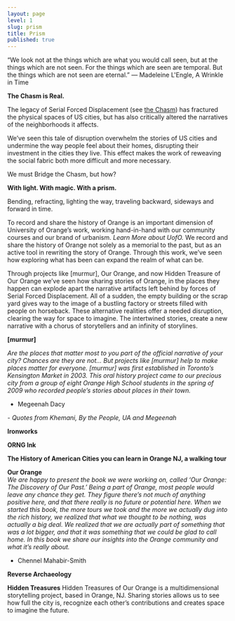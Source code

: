 ```yaml
---
layout: page
level: 1
slug: prism
title: Prism
published: true
---
```


“We look not at the things which are what you would call seen, but at the things which are not seen. For the things which are seen are temporal. But the things which are not seen are eternal.” 
― Madeleine L'Engle, A Wrinkle in Time  

**The Chasm is Real.**  

The legacy of Serial Forced Displacement (see [the Chasm](/chasm)) has fractured the physical spaces of US cities, but has also critically altered the narratives of the neighborhoods it affects.   

We’ve seen this tale of disruption overwhelm the stories of US cities and undermine the way people feel about their homes, disrupting their investment in the cities they live. This effect makes the work of reweaving the social fabric both more difficult and more necessary.  

We must Bridge the Chasm, but how?  

**With light. With magic. With a prism.**  

Bending, refracting, lighting the way, traveling backward, sideways and forward in time.  

To record and share the history of Orange is an important dimension of University of Orange’s work, working hand-in-hand with our community courses and our brand of urbanism. _Learn More about UofO._ We record and share the history of Orange not solely as a memorial to the past, but as an active tool in rewriting the story of Orange. Through this work, we’ve seen how exploring what has been can expand the realm of what can be.  

Through projects like [murmur], Our Orange, and now Hidden Treasure of Our Orange we’ve seen how sharing stories of Orange, in the places they happen can explode apart the narrative artifacts left behind by forces of Serial Forced Displacement. All of a sudden, the empty building or the scrap yard gives way to the image of a bustling factory or streets filled with people on horseback. These alternative realities offer a needed disruption, clearing the way for space to imagine. The intertwined stories, create a new narrative with a chorus of storytellers and an infinity of storylines.

**[murmur]**  

_Are the places that matter most to you part of the official narrative of your city? Chances are they are not... But projects like [murmur] help to make places matter for everyone. [murmur] was first established in Toronto’s Kensington Market in 2003.  This oral history project came to our precious city from a group of eight Orange High School students in the spring of 2009 who recorded people’s stories about places in their town._
- Megeenah Dacy  

_- Quotes from Khemani, By the People, UA and Megeenah_  

**Ironworks**

**ORNG Ink**

**The History of American Cities you can learn in Orange NJ, a walking tour**  

**Our Orange**  
_We are happy to present the book we were working on, called ‘Our Orange: The Discovery of Our Past.’  Being a part of Orange, most people would leave any chance they get. They figure there’s not much of anything positive here, and that there really is no future or potential here. When we started this book, the more tours we took and the more we actually dug into the rich history, we realized that what we thought to be nothing, was actually a big deal. We realized that we are actually part of something that was a lot bigger, and that it was something that we could be glad to call home. In this book we share our insights into the Orange community and what it’s really about._ 
- Chennel Mahabir-Smith 

**Reverse Archaeology**  

**Hidden Treasures**
Hidden Treasures of Our Orange is a multidimensional storytelling project, based in Orange, NJ. Sharing stories allows us to see how full the city is, recognize each other’s contributions and creates space to imagine the future.
